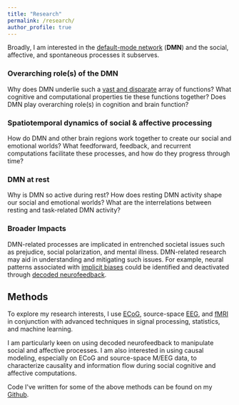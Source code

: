 ```yaml
---
title: "Research"
permalink: /research/
author_profile: true
---
```


Broadly, I am interested in the [default-mode network](https://en.wikipedia.org/wiki/Default_mode_network) (**DMN**) and the social, affective, and spontaneous processes it subserves. 

### Overarching role(s) of the DMN
Why does DMN underlie such a [vast and disparate](http://neurosynth.org/analyses/terms/default%20mode/#studies) array of functions? What cognitive and computational properties tie these functions together? Does DMN play overarching role(s) in cognition and brain function?

### Spatiotemporal dynamics of social & affective processing
How do DMN and other brain regions work together to create our social and emotional worlds? What feedforward, feedback, and recurrent computations facilitate these processes, and how do they progress through time?

### DMN at rest
Why is DMN so active during rest? How does resting DMN activity shape our social and emotional worlds? What are the interrelations between resting and task-related DMN activity?

### Broader Impacts
DMN-related processes are implicated in entrenched societal issues such as prejudice, social polarization, and mental illness. DMN-related research may aid in understanding and mitigating such issues. For example, neural patterns associated with [implicit biases](http://kirwaninstitute.osu.edu/research/understanding-implicit-bias/) could be identified and deactivated through [decoded neurofeedback](https://en.wikipedia.org/wiki/Decoded_neurofeedback). 

Methods
------
To explore my research interests, I use [ECoG](https://en.wikipedia.org/wiki/Electrocorticography), source-space [EEG](https://en.wikipedia.org/wiki/Electroenecephalography), and [fMRI](https://en.wikipedia.org/wiki/fMRI) in conjunction with advanced techniques in signal processing, statistics, and machine learning.

I am particularly keen on using decoded neurofeedback to manipulate social and affective processes. I am also interested in using causal modeling, especially on ECoG and source-space M/EEG data, to characterize causality and information flow during social cognitive and affective computations. 

Code I've written for some of the above methods can be found on my [Github](https://github.com/kevmtan).